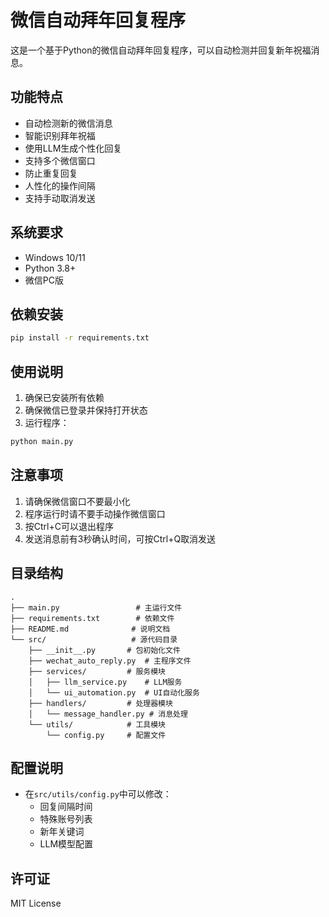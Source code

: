 # 微信自动拜年回复程序

这是一个基于Python的微信自动拜年回复程序，可以自动检测并回复新年祝福消息。

## 功能特点

- 自动检测新的微信消息
- 智能识别拜年祝福
- 使用LLM生成个性化回复
- 支持多个微信窗口
- 防止重复回复
- 人性化的操作间隔
- 支持手动取消发送

## 系统要求

- Windows 10/11
- Python 3.8+
- 微信PC版

## 依赖安装

```bash
pip install -r requirements.txt
```

## 使用说明

1. 确保已安装所有依赖
2. 确保微信已登录并保持打开状态
3. 运行程序：

```bash
python main.py
```

## 注意事项

1. 请确保微信窗口不要最小化
2. 程序运行时请不要手动操作微信窗口
3. 按Ctrl+C可以退出程序
4. 发送消息前有3秒确认时间，可按Ctrl+Q取消发送

## 目录结构

```
.
├── main.py                 # 主运行文件
├── requirements.txt        # 依赖文件
├── README.md              # 说明文档
└── src/                   # 源代码目录
    ├── __init__.py       # 包初始化文件
    ├── wechat_auto_reply.py  # 主程序文件
    ├── services/         # 服务模块
    │   ├── llm_service.py    # LLM服务
    │   └── ui_automation.py  # UI自动化服务
    ├── handlers/         # 处理器模块
    │   └── message_handler.py # 消息处理
    └── utils/            # 工具模块
        └── config.py     # 配置文件
```

## 配置说明

- 在`src/utils/config.py`中可以修改：
  - 回复间隔时间
  - 特殊账号列表
  - 新年关键词
  - LLM模型配置

## 许可证

MIT License 